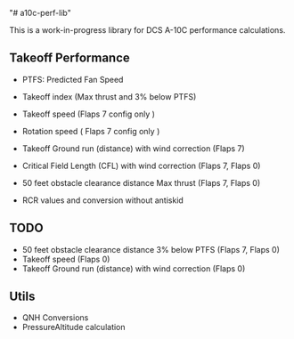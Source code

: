 "# a10c-perf-lib" 

This is a work-in-progress library for DCS A-10C performance calculations.

## Takeoff Performance

- PTFS: Predicted Fan Speed
- Takeoff index (Max thrust and 3% below PTFS)
- Takeoff speed (Flaps 7 config only )
- Rotation speed ( Flaps 7 config only )
- Takeoff Ground run (distance)  with wind correction (Flaps 7)
- Critical Field Length (CFL) with wind correction (Flaps 7, Flaps 0)
- 50 feet obstacle clearance distance Max thrust (Flaps 7, Flaps 0)

- RCR values and conversion without antiskid

## TODO

- 50 feet obstacle clearance distance 3% below PTFS (Flaps 7, Flaps 0)
- Takeoff speed (Flaps 0)
- Takeoff Ground run (distance) with wind correction (Flaps 0)
 

## Utils

- QNH Conversions
- PressureAltitude calculation
